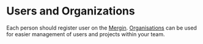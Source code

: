 # Users and Organizations 

Each person should register user on the [Mergin](https://public.cloudmergin.com).
[Organisations](../howto/manage/web/working-with-organisations.md) can be used for easier management of users and projects within your team.
